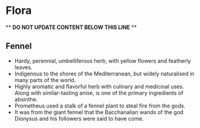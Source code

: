 Flora
=====

** **DO NOT UPDATE CONTENT BELOW THIS LINE** **

Fennel
------

* Hardy, perennial, umbelliferous herb, with yellow flowers and featherly leaves.
* Indigenous to the shores of the Mediterranean, but widely naturalised in many parts of the world.
* Highly aromatic and flavorful herb with culinary and medicinal uses. Along with similar-tasting anise, is one of the primary ingredients of absinthe.
* Prometheus used a stalk of a fennel plant to steal fire from the gods.
* It was from the giant fennel that the Bacchanalian wands of the god Dionysus and his followers were said to have come.

